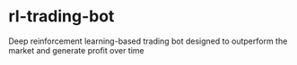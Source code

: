 # rl-trading-bot
Deep reinforcement learning-based trading bot designed to outperform the market and generate profit over time
